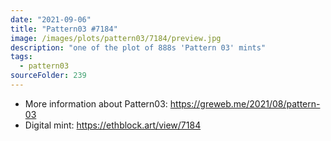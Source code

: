 ```yaml
---
date: "2021-09-06"
title: "Pattern03 #7184"
image: /images/plots/pattern03/7184/preview.jpg
description: "one of the plot of 888s 'Pattern 03' mints"
tags:
  - pattern03
sourceFolder: 239
---
```


- More information about Pattern03: https://greweb.me/2021/08/pattern-03
- Digital mint: https://ethblock.art/view/7184
